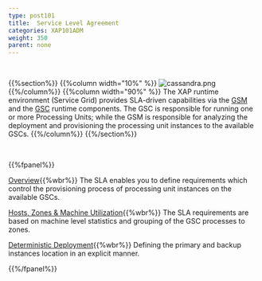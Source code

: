 ```yaml
---
type: post101
title:  Service Level Agreement
categories: XAP101ADM
weight: 350
parent: none
---
```


<br>

{{%section%}}
{{%column width="10%" %}}
![cassandra.png](/attachment_files/subject/pu.png)
{{%/column%}}
{{%column width="90%" %}}
The XAP runtime environment (Service Grid) provides SLA-driven capabilities via the [GSM](/product_overview/service-grid.html#gsm) and the [GSC](/product_overview/service-grid.html#gsc) runtime components. The GSC is responsible for running one or more Processing Units; while the GSM is responsible for analyzing the deployment and provisioning the processing unit instances to the available GSCs.
{{%/column%}}
{{%/section%}}




<br>

{{%fpanel%}}

[Overview](./the-sla.html){{%wbr%}}
The SLA enables you to define requirements which control the provisioning process of processing unit instances on the available GSCs.


[Hosts, Zones & Machine Utilization](./the-sla-zones.html){{%wbr%}}
The SLA requirements are based on machine level statistics and grouping of the GSC processes to zones.

[Deterministic Deployment](./the-sla-deterministic.html){{%wbr%}}
Defining the primary and backup instances location in an explicit manner.

{{%/fpanel%}}






